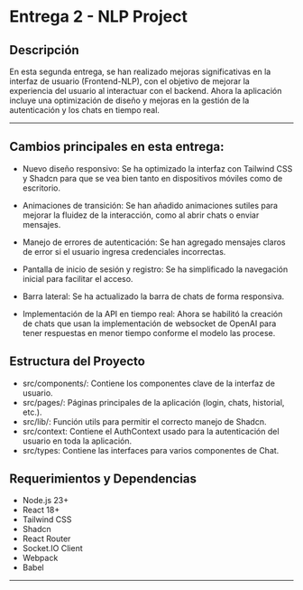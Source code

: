 # Entrega 2 - NLP Project

## Descripción

En esta segunda entrega, se han realizado mejoras significativas en la interfaz de usuario (Frontend-NLP), con el objetivo de mejorar la experiencia del usuario al interactuar con el backend. Ahora la aplicación incluye una  optimización de diseño y mejoras en la gestión de la autenticación y los chats en tiempo real.

---

## Cambios principales en esta entrega:

*   Nuevo diseño responsivo: Se ha optimizado la interfaz con Tailwind CSS y Shadcn para que se vea bien tanto en dispositivos móviles como de escritorio.

* Animaciones de transición: Se han añadido animaciones sutiles para mejorar la fluidez de la interacción, como al abrir chats o enviar mensajes.

* Manejo de errores de autenticación: Se han agregado mensajes claros de error si el usuario ingresa credenciales incorrectas.

* Pantalla de inicio de sesión y registro: Se ha simplificado la navegación inicial para facilitar el acceso.

* Barra lateral: Se ha actualizado la barra de chats de forma responsiva.

* Implementación de la API en tiempo real: Ahora se habilitó la creación de chats que usan la implementación de websocket de OpenAI para tener respuestas en menor tiempo conforme el modelo las procese.

## Estructura del Proyecto
* src/components/: Contiene los componentes clave de la interfaz de usuario.
* src/pages/: Páginas principales de la aplicación (login, chats, historial, etc.).
* src/lib/: Función utils para permitir el correcto manejo de Shadcn.
* src/context: Contiene el AuthContext usado para la autenticación del usuario en toda la aplicación.
* src/types: Contiene las interfaces para varios componentes de Chat.

## Requerimientos y Dependencias
* Node.js 23+
* React 18+
* Tailwind CSS
* Shadcn
* React Router
* Socket.IO Client
* Webpack
* Babel

---

